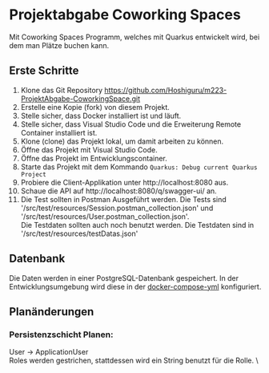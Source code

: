 # Projektabgabe Coworking Spaces

Mit Coworking Spaces Programm, welches mit Quarkus entwickelt wird, bei dem man Plätze buchen kann.

## Erste Schritte

1. Klone das Git Repository https://github.com/Hoshiguru/m223-ProjektAbgabe-CoworkingSpace.git
1. Erstelle eine Kopie (fork) von diesem Projekt.
1. Stelle sicher, dass Docker installiert ist und läuft.
1. Stelle sicher, dass Visual Studio Code und die Erweiterung Remote Container installiert ist.
1. Klone (clone) das Projekt lokal, um damit arbeiten zu können.
1. Öffne das Projekt mit Visual Studio Code.
1. Öffne das Projekt im Entwicklungscontainer.
1. Starte das Projekt mit dem Kommando `Quarkus: Debug current Quarkus Project`
1. Probiere die Client-Applikation unter http://localhost:8080 aus.
1. Schaue die API auf http://localhost:8080/q/swagger-ui/ an.
1. Die Test sollten in Postman Ausgeführt werden. Die Tests sind '/src/test/resources/Session.postman_collection.json' und '/src/test/resources/User.postman_collection.json'. \
Die Testdaten sollten auch noch benutzt werden. Die Testdaten sind in '/src/test/resources/testDatas.json'
## Datenbank

Die Daten werden in einer PostgreSQL-Datenbank gespeichert. In der Entwicklungsumgebung wird diese in der [docker-compose-yml](./.devcontainer/docker-compose.yml) konfiguriert.

## Planänderungen

### Persistenzschicht Planen:

User -> ApplicationUser \
Roles werden gestrichen, stattdessen wird ein String benutzt für die Rolle. \


